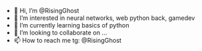 - 👋 Hi, I’m @RisingGhost
- 👀 I’m interested in neural networks, web python back, gamedev
- 🌱 I’m currently learning basics of python
- 💞️ I’m looking to collaborate on ...
- 📫 How to reach me tg: @RisingGhost

<!---
RisingGhost/RisingGhost is a ✨ special ✨ repository because its `README.md` (this file) appears on your GitHub profile.
You can click the Preview link to take a look at your changes.
--->
